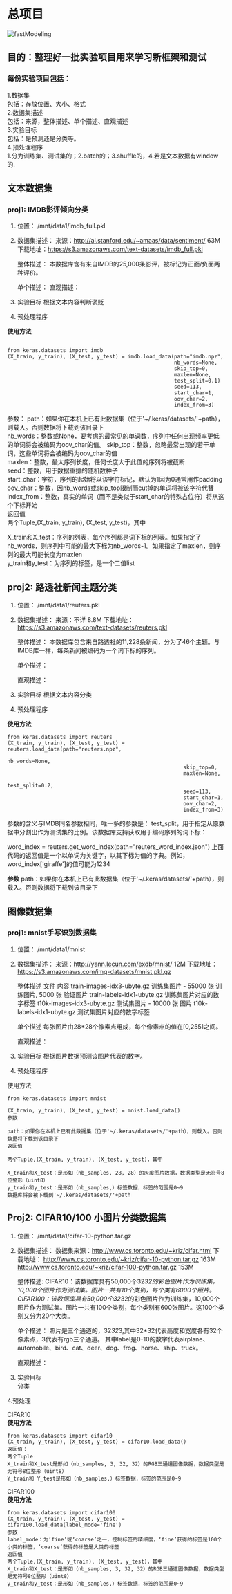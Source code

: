 # 总项目

![fastModeling](./images/fastModeling.png)

## 目的：整理好一批实验项目用来学习新框架和测试

### 每份实验项目包括：
1.数据集  
包括：存放位置、大小、格式  
2.数据集描述  
包括：来源，整体描述、单个描述、直观描述  
3.实验目标  
包括：是预测还是分类等。  
4.预处理程序  
1.分为训练集、测试集的；2.batch的；3.shuffle的，4.若是文本数据有window的.



## 文本数据集
### proj1: IMDB影评倾向分类

1. 位置： /mnt/data1/imdb_full.pkl

2. 数据集描述：
  来源：http://ai.stanford.edu/~amaas/data/sentiment/  63M
  下载地址：https://s3.amazonaws.com/text-datasets/imdb_full.pkl

    整体描述：
    本数据库含有来自IMDB的25,000条影评，被标记为正面/负面两种评价。

    单个描述：
    直观描述：

3. 实验目标
  根据文本内容判断褒贬

4. 预处理程序

**使用方法**
```

from keras.datasets import imdb
(X_train, y_train), (X_test, y_test) = imdb.load_data(path="imdb.npz",
                                                      nb_words=None,
                                                      skip_top=0,
                                                      maxlen=None,
                                                      test_split=0.1)
                                                      seed=113,
                                                      start_char=1,
                                                      oov_char=2,
                                                      index_from=3)
```

参数：
path：如果你在本机上已有此数据集（位于'~/.keras/datasets/'+path），则载入。否则数据将下载到该目录下  
nb_words：整数或None，要考虑的最常见的单词数，序列中任何出现频率更低的单词将会被编码为oov_char的值。 
skip_top：整数，忽略最常出现的若干单词，这些单词将会被编码为oov_char的值  
maxlen：整数，最大序列长度，任何长度大于此值的序列将被截断  
seed：整数，用于数据重排的随机数种子  
start_char：字符，序列的起始将以该字符标记，默认为1因为0通常用作padding  
oov_char：整数，因nb_words或skip_top限制而cut掉的单词将被该字符代替  
index_from：整数，真实的单词（而不是类似于start_char的特殊占位符）将从这个下标开始  
返回值  
两个Tuple,(X_train, y_train), (X_test, y_test)，其中

X_train和X_test：序列的列表，每个序列都是词下标的列表。如果指定了nb_words，则序列中可能的最大下标为nb_words-1。如果指定了maxlen，则序列的最大可能长度为maxlen  
y_train和y_test：为序列的标签，是一个二值list





## proj2: 路透社新闻主题分类

1. 位置： /mnt/data1/reuters.pkl

2. 数据集描述：
  来源：不详 8.8M
  下载地址：https://s3.amazonaws.com/text-datasets/reuters.pkl

    整体描述：
    本数据库包含来自路透社的11,228条新闻，分为了46个主题。与IMDB库一样，每条新闻被编码为一个词下标的序列。

    单个描述：

    直观描述：

3. 实验目标
  根据文本内容分类

4. 预处理程序

**使用方法**

```
from keras.datasets import reuters
(X_train, y_train), (X_test, y_test) = reuters.load_data(path="reuters.npz",
                                                         nb_words=None,
                                                         skip_top=0,
                                                         maxlen=None,
                                                         test_split=0.2,
                                                         seed=113,
                                                         start_char=1,
                                                         oov_char=2,
                                                         index_from=3)
```


参数的含义与IMDB同名参数相同，唯一多的参数是： test_split，用于指定从原数据中分割出作为测试集的比例。该数据库支持获取用于编码序列的词下标：

word_index = reuters.get_word_index(path="reuters_word_index.json")
上面代码的返回值是一个以单词为关键字，以其下标为值的字典。例如，word_index['giraffe']的值可能为1234

**参数**
path：如果你在本机上已有此数据集（位于'~/.keras/datasets/'+path），则载入。否则数据将下载到该目录下



## 图像数据集

### proj1: mnist手写识别数据集

1. 位置： /mnt/data1/mnist

2. 数据集描述：
  来源：http://yann.lecun.com/exdb/mnist/ 12M
  下载地址：https://s3.amazonaws.com/img-datasets/mnist.pkl.gz

    整体描述
    文件 内容
    train-images-idx3-ubyte.gz 训练集图片 - 55000 张 训练图片, 5000 张 验证图片
    train-labels-idx1-ubyte.gz 训练集图片对应的数字标签
    t10k-images-idx3-ubyte.gz 测试集图片 - 10000 张 图片
    t10k-labels-idx1-ubyte.gz 测试集图片对应的数字标签

    单个描述
    每张图片由28*28个像素点组成，每个像素点的值在[0,255]之间。

    直观描述：

3. 实验目标
  根据图片数据预测该图片代表的数字。

4. 预处理程序

使用方法

```
from keras.datasets import mnist

(X_train, y_train), (X_test, y_test) = mnist.load_data()
参数

path：如果你在本机上已有此数据集（位于'~/.keras/datasets/'+path），则载入。否则数据将下载到该目录下
返回值

两个Tuple,(X_train, y_train), (X_test, y_test)，其中

X_train和X_test：是形如（nb_samples, 28, 28）的灰度图片数据，数据类型是无符号8位整形（uint8）
y_train和y_test：是形如（nb_samples,）标签数据，标签的范围是0~9
数据库将会被下载到'~/.keras/datasets/'+path
```




## Proj2: CIFAR10/100 小图片分类数据集

1. 位置： /mnt/data1/cifar-10-python.tar.gz

2. 数据集描述：
  数据集来源：http://www.cs.toronto.edu/~kriz/cifar.html
  下载地址：
  http://www.cs.toronto.edu/~kriz/cifar-10-python.tar.gz 163M
  http://www.cs.toronto.edu/~kriz/cifar-100-python.tar.gz 153M

    整体描述:
    CIFAR10：该数据库具有50,000个32*32的彩色图片作为训练集，10,000个图片作为测试集。图片一共有10个类别，每个类有6000个照片。
    CIFAR100：该数据库具有50,000个32*32的彩色图片作为训练集，10,000个图片作为测试集。图片一共有100个类别，每个类别有600张图片。这100个类别又分为20个大类。

    单个描述：
    照片是三个通道的，32*32*3,其中32*32代表高度和宽度各有32个像素点，3代表有rgb三个通道。
    其中label是0-10的数字代表airplane、automobile、bird、cat、deer、dog、frog、horse、ship、truck。

    直观描述：

3. 实验目标   
  分类

4.预处理

CIFAR10  
**使用方法**

```
from keras.datasets import cifar10
(X_train, y_train), (X_test, y_test) = cifar10.load_data()
返回值：
两个Tuple
X_train和X_test是形如（nb_samples, 3, 32, 32）的RGB三通道图像数据，数据类型是无符号8位整形（uint8）
Y_train和 Y_test是形如（nb_samples,）标签数据，标签的范围是0~9
```

CIFAR100  
**使用方法**

```
from keras.datasets import cifar100
(X_train, y_train), (X_test, y_test) = cifar100.load_data(label_mode='fine')
参数
label_mode：为‘fine’或‘coarse’之一，控制标签的精细度，‘fine’获得的标签是100个小类的标签，‘coarse’获得的标签是大类的标签
返回值
两个Tuple,(X_train, y_train), (X_test, y_test)，其中
X_train和X_test：是形如（nb_samples, 3, 32, 32）的RGB三通道图像数据，数据类型是无符号8位整形（uint8）
y_train和y_test：是形如（nb_samples,）标签数据，标签的范围是0~9

```











